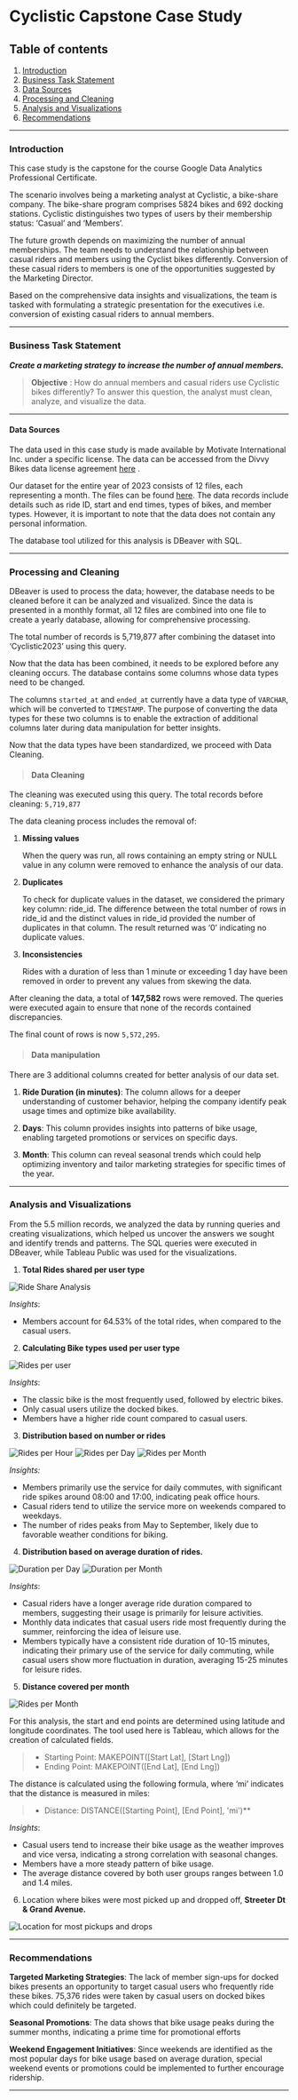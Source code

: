 
# Cyclistic Capstone Case Study
## Table of contents 

1. [Introduction](Capstone1.md#introduction) 
2. [Business Task Statement](Capstone1.md#business-task-statement) 
3. [Data Sources](Capstone1.md#data-sources) 
4. [Processing and Cleaning](Capstone1.md#processing-and-cleaning) 
5. [Analysis and Visualizations](Capstone1.md#analysis-and-visualizations) 
6. [Recommendations](Capstone1.md#recommendations)

---
###  Introduction

This case study is the capstone for the course Google Data Analytics Professional Certificate. 

The scenario involves being a marketing analyst at Cyclistic, a bike-share company. The bike-share program comprises 5824 bikes and 692 docking stations. Cyclistic distinguishes two types of users by their membership status: ‘Casual’ and ‘Members’.

 The future growth depends on maximizing the number of annual memberships. The team needs to understand the relationship between casual riders and members using the Cyclist bikes differently. Conversion of these casual riders to members is one of the opportunities suggested by the Marketing Director.

Based on the comprehensive data insights and visualizations, the team is tasked with formulating a strategic presentation for the executives i.e. conversion of existing casual riders to annual members.

---
###  Business Task Statement

***Create a marketing strategy to increase the number of annual members.***

> **Objective** : How do annual members and casual riders use Cyclistic bikes differently? To answer this question, the analyst must clean, analyze, and visualize the data.

---
#### Data Sources

The data used in this case study is made available by Motivate International Inc. under a specific license. The data can be accessed from the Divvy Bikes data license agreement [here](https://divvybikes.com/data-license-agreement) .

Our dataset for the entire year of 2023 consists of 12 files, each representing a month. The files can be found [here](https://divvy-tripdata.s3.amazonaws.com/index.html). The data records include details such as ride ID, start and end times, types of bikes, and member types. However, it is important to note that the data does not contain any personal information.

The database tool utilized for this analysis is DBeaver with SQL.

---

### Processing and Cleaning

DBeaver is used to process the data; however, the database needs to be cleaned before it can be analyzed and visualized. Since the data is presented in a monthly format, all 12 files are combined into one file to create a yearly database, allowing for comprehensive processing.

The total number of records is 5,719,877 after combining the dataset into ‘Cyclistic2023’ using this query.

Now that the data has been combined, it needs to be explored before any cleaning occurs. The database contains some columns whose data types need to be changed.

The columns `started_at` and `ended_at` currently have a data type of `VARCHAR`, which will be converted to `TIMESTAMP`. The purpose of converting the data types for these two columns is to enable the extraction of additional columns later during data manipulation for better insights.
 
Now that the data types have been standardized, we proceed with Data Cleaning. 


> #### Data Cleaning

The cleaning was executed using this query. The total records before cleaning: `5,719,877`
 
The data cleaning process includes the removal of:
 
1. **Missing values**
   
	When the query was run, all rows containing an empty string or NULL value in any column were removed to enhance the analysis of our data.

2. **Duplicates**

	To check for duplicate values in the dataset, we considered the primary key column: ride_id. The difference between the total number of rows in ride_id and the distinct values in ride_id provided the number of duplicates in that column. The result returned was ‘0’ indicating no duplicate values.

3. **Inconsistencies**
   
	Rides with a duration of less than 1 minute or exceeding 1 day have been removed in order to prevent any values from skewing the data.

After cleaning the data, a total of **147,582** rows were removed. The queries were executed again to ensure that none of the records contained discrepancies. 

The final count of rows is now `5,572,295`.

> #### Data manipulation

There are 3 additional columns created for better analysis of our data set.

1. **Ride Duration (in minutes)**: The column allows for a deeper understanding of customer behavior, helping the company identify peak usage times and optimize bike availability. 

2. **Days**: This column provides insights into patterns of bike usage, enabling targeted promotions or services on specific days.
   
3. **Month**: This column can reveal seasonal trends which could help optimizing inventory and tailor marketing strategies for specific times of the year.

---

### Analysis and Visualizations

From the 5.5 million records, we analyzed the data by running queries and creating visualizations, which helped us uncover the answers we sought and identify trends and patterns. The SQL queries were executed in DBeaver, while Tableau Public was used for the visualizations.

1) **Total Rides shared per user type**

 ![Ride Share Analysis](Viz/Ride_Share.png)

*Insights*:

- Members account for 64.53% of the total rides, when compared to the casual users.

2) **Calculating Bike types used per user type**

![Rides per user](Viz/Bike_User.png)

*Insights*:
  
- The classic bike is the most frequently used, followed by electric bikes.    
- Only casual users utilize the docked bikes.
- Members have a higher ride count compared to casual users.

3.  **Distribution based on number or rides**

![Rides per Hour](Viz/Ride_Hour.png)
![Rides per Day](Viz/Ride_Day.png)
![Rides per Month](Viz/Rides_Month.png)

*Insights:*
 
-  Members primarily use the service for daily commutes, with significant ride spikes around 08:00 and 17:00, indicating peak office hours.  
- Casual riders tend to utilize the service more on weekends compared to weekdays.
- The number of rides peaks from May to September, likely due to favorable weather conditions for biking.

4.  **Distribution based on average duration of rides.**

![Duration per Day](Viz/Duration_Day.png)
![Duration per Month](Viz/Duration_Month.png)

*Insights*: 

- Casual riders have a longer average ride duration compared to members, suggesting their usage is primarily for leisure activities.
- Monthly data indicates that casual users ride most frequently during the summer, reinforcing the idea of leisure use.
- Members typically have a consistent ride duration of 10-15 minutes, indicating their primary use of the service for daily commuting, while casual users show more fluctuation in duration, averaging 15-25 minutes for leisure rides.

5. **Distance covered per month**

![Rides per Month](Viz/Rides_Month.png)

For this analysis, the start and end points are determined using latitude and longitude coordinates. The tool used here is Tableau, which allows for the creation of calculated fields.

>- Starting Point: MAKEPOINT([Start Lat], [Start Lng])
>- Ending Point: MAKEPOINT([End Lat], [End Lng])


The distance is calculated using the following formula, where ‘mi’ indicates that the distance is measured in miles:

> - Distance: DISTANCE([Starting Point], [End Point], 'mi')**

*Insights*:

- Casual users tend to increase their bike usage as the weather improves and vice versa, indicating a strong correlation with seasonal changes.
- Members have a more steady pattern of bike usage.
- The average distance covered by both user groups ranges between 1.0 and 1.4 miles.

6. Location where bikes were most picked up and dropped off, **Streeter Dt & Grand Avenue.**

![Location for most pickups and drops](Viz/Location)

---
### Recommendations 

**Targeted Marketing Strategies**: The lack of member sign-ups for docked bikes presents an opportunity to target casual users who frequently ride these bikes. 75,376 rides were taken by casual users on docked bikes which could definitely be targeted.   

**Seasonal Promotions**: The data shows that bike usage peaks during the summer months, indicating a prime time for promotional efforts
 
**Weekend Engagement Initiatives**: Since weekends are identified as the most popular days for bike usage based on average duration, special weekend events or promotions could be implemented to further encourage ridership.

---
